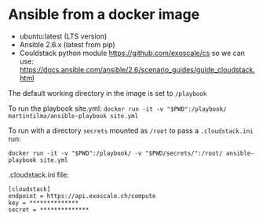 # Ansible from a docker image

* ubuntu:latest (LTS version)
* Ansible 2.6.x (latest from pip)
* Couldstack python module https://github.com/exoscale/cs so we can use: https://docs.ansible.com/ansible/2.6/scenario_guides/guide_cloudstack.html


The default working directory in the image is set to `/playbook`

To run the playbook site.yml:
`docker run -it -v "$PWD":/playbook/ martintilma/ansible-playbook site.yml`

To run with a directory `secrets` mounted as `/root` to pass a `.cloudstack.ini` run:

`docker run -it -v "$PWD":/playbook/ -v "$PWD/secrets/":/root/ ansible-playbook site.yml`

.cloudstack.ini file:
```
[cloudstack]
endpoint = https://api.exoscale.ch/compute
key = **************
secret = **************
```
